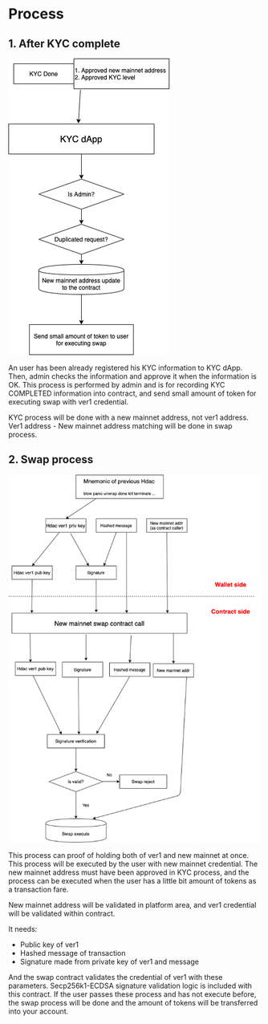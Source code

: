 # Process

## 1. After KYC complete

![kyc_register](img/kyc_complete.png)

An user has been already registered his KYC information to KYC dApp. Then, admin checks the information and approve it when the information is OK. This process is performed by admin and is for recording KYC COMPLETED information into contract, and send small amount of token for executing swap with ver1 credential.

KYC process will be done with a new mainnet address, not ver1 address. Ver1 address - New mainnet address matching will be done in swap process.

## 2. Swap process

![swap_process](img/swap_process.png)

This process can proof of holding both of ver1 and new mainnet at once. This process will be executed by the user with new mainnet credential. The new mainnet address must have been approved in KYC process, and the process can be executed when the user has a little bit amount of tokens as a transaction fare.

New mainnet address will be validated in platform area, and ver1 credential will be validated within contract.

It needs:

- Public key of ver1
- Hashed message of transaction
- Signature made from private key of ver1 and message

And the swap contract validates the credential of ver1 with these parameters. Secp256k1-ECDSA signature validation logic is included with this contract. If the user passes these process and has not execute before, the swap process will be done and the amount of tokens will be transferred into your account.
